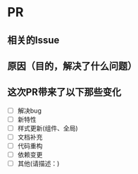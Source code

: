 # PR

## 相关的Issue

## 原因（目的，解决了什么问题）

## 这次PR带来了以下那些变化

<!-- 请使用"x"勾选满足于此PR的选项 -->
- [ ] 解决bug
- [ ] 新特性
- [ ] 样式更新(组件、全局)
- [ ] 文档补充
- [ ] 代码重构
- [ ] 依赖变更
- [ ] 其他(请描述：)

